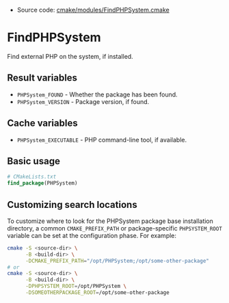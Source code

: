 <!-- This is auto-generated file. -->
* Source code: [cmake/modules/FindPHPSystem.cmake](https://github.com/petk/php-build-system/blob/master/cmake/cmake/modules/FindPHPSystem.cmake)

# FindPHPSystem

Find external PHP on the system, if installed.

## Result variables

* `PHPSystem_FOUND` - Whether the package has been found.
* `PHPSystem_VERSION` - Package version, if found.

## Cache variables

* `PHPSystem_EXECUTABLE` - PHP command-line tool, if available.

## Basic usage

```cmake
# CMakeLists.txt
find_package(PHPSystem)
```

## Customizing search locations

To customize where to look for the PHPSystem package base
installation directory, a common `CMAKE_PREFIX_PATH` or
package-specific `PHPSYSTEM_ROOT` variable can be set at
the configuration phase. For example:

```sh
cmake -S <source-dir> \
      -B <build-dir> \
      -DCMAKE_PREFIX_PATH="/opt/PHPSystem;/opt/some-other-package"
# or
cmake -S <source-dir> \
      -B <build-dir> \
      -DPHPSYSTEM_ROOT=/opt/PHPSystem \
      -DSOMEOTHERPACKAGE_ROOT=/opt/some-other-package
```
